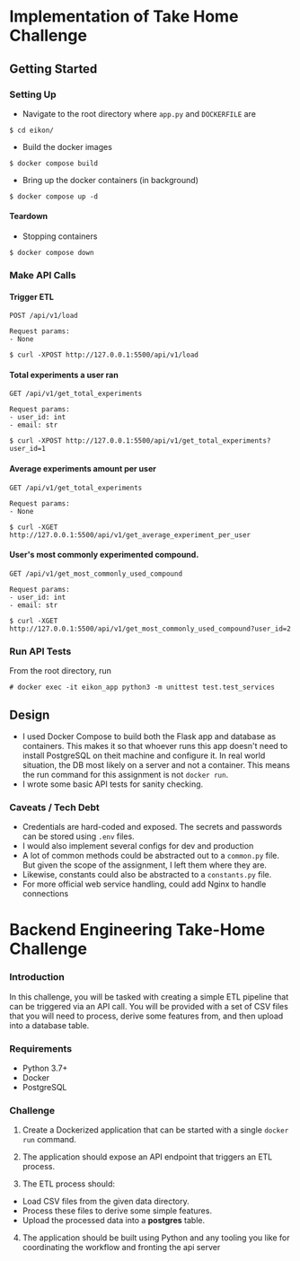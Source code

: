 # Implementation of Take Home Challenge

## Getting Started

### Setting Up

- Navigate to the root directory where `app.py` and `DOCKERFILE` are

`$ cd eikon/`

- Build the docker images

`$ docker compose build`

- Bring up the docker containers (in background)

`$ docker compose up -d`

#### Teardown

- Stopping containers

`$ docker compose down`

### Make API Calls

#### Trigger ETL

```
POST /api/v1/load

Request params: 
- None
```

`$ curl -XPOST http://127.0.0.1:5500/api/v1/load`

#### Total experiments a user ran

```
GET /api/v1/get_total_experiments

Request params: 
- user_id: int
- email: str
```

`$ curl -XPOST http://127.0.0.1:5500/api/v1/get_total_experiments?user_id=1`

#### Average experiments amount per user

```
GET /api/v1/get_total_experiments

Request params: 
- None
```

`$ curl -XGET http://127.0.0.1:5500/api/v1/get_average_experiment_per_user`

#### User's most commonly experimented compound.

```
GET /api/v1/get_most_commonly_used_compound

Request params: 
- user_id: int
- email: str
```

`$ curl -XGET http://127.0.0.1:5500/api/v1/get_most_commonly_used_compound?user_id=2`
 
### Run API Tests

From the root directory, run

`# docker exec -it eikon_app python3 -m unittest test.test_services`

## Design

- I used Docker Compose to build both the Flask app and database as containers. This makes it so that whoever runs this app doesn't need to install PostgreSQL on theit machine and configure it. In real world situation, the DB most likely on a server and not a container. This means the run command for this assignment is not `docker run`.
- I wrote some basic API tests for sanity checking. 


### Caveats / Tech Debt
- Credentials are hard-coded and exposed. The secrets and passwords can be stored using `.env` files. 
- I would also implement several configs for dev and production
- A lot of common methods could be abstracted out to a `common.py` file. But given the scope of the assignment, I left them where they are.
- Likewise, constants could also be abstracted to a `constants.py` file.
- For more official web service handling, could add Nginx to handle connections


# Backend Engineering Take-Home Challenge

### Introduction
In this challenge, you will be tasked with creating a simple ETL pipeline that can be triggered via an API call. You will be provided with a set of CSV files that you will need to process, derive some features from, and then upload into a database table.

### Requirements
- Python 3.7+
- Docker
- PostgreSQL

### Challenge
1.  Create a Dockerized application that can be started with a single `docker run` command.

2. The application should expose an API endpoint that triggers an ETL process.

3. The ETL process should:
- Load CSV files from the given data directory.
 - Process these files to derive some simple features.
 - Upload the processed data into a **postgres** table.

4.  The application should be built using Python and any tooling you like for coordinating the workflow and fronting the api server
